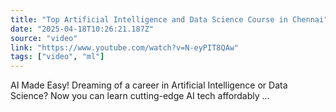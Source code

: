 ```yaml
---
title: "Top Artificial Intelligence and Data Science Course in Chennai"
date: "2025-04-18T10:26:21.187Z"
source: "video"
link: "https://www.youtube.com/watch?v=N-eyPIT8QAw"
tags: ["video", "ml"]
---
```


AI Made Easy! Dreaming of a career in Artificial Intelligence or Data Science? Now you can learn cutting-edge AI tech affordably ...
